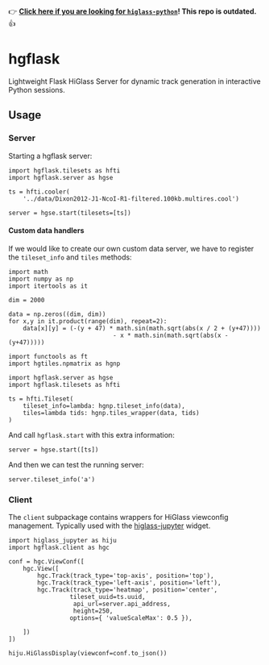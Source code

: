 👉 **[Click here if you are looking for `higlass-python`](https://github.com/higlass/higlass-python)! This repo is outdated.** 👍

# hgflask

Lightweight Flask HiGlass Server for dynamic track generation in interactive Python sessions.

## Usage

### Server

Starting a hgflask server:

```
import hgflask.tilesets as hfti
import hgflask.server as hgse

ts = hfti.cooler(
    '../data/Dixon2012-J1-NcoI-R1-filtered.100kb.multires.cool')

server = hgse.start(tilesets=[ts])
```
#### Custom data handlers

If we would like to create our own custom data server, we have to register
the `tileset_info` and `tiles` methods:

```
import math
import numpy as np
import itertools as it

dim = 2000

data = np.zeros((dim, dim))
for x,y in it.product(range(dim), repeat=2):
    data[x][y] = (-(y + 47) * math.sin(math.sqrt(abs(x / 2 + (y+47))))
                             - x * math.sin(math.sqrt(abs(x - (y+47)))))
                             
import functools as ft
import hgtiles.npmatrix as hgnp

import hgflask.server as hgse
import hgflask.tilesets as hfti

ts = hfti.Tileset(
    tileset_info=lambda: hgnp.tileset_info(data),
    tiles=lambda tids: hgnp.tiles_wrapper(data, tids)
)
```
And call `hgflask.start` with this extra information:

```
server = hgse.start([ts])
```

And then we can test the running server:

```
server.tileset_info('a')
```

### Client

The `client` subpackage contains wrappers for HiGlass viewconfig management. Typically used with the [higlass-jupyter](https://github.com/reservoirgenomics/jupyter-higlass) widget.
```
import higlass_jupyter as hiju
import hgflask.client as hgc

conf = hgc.ViewConf([
    hgc.View([
        hgc.Track(track_type='top-axis', position='top'),
        hgc.Track(track_type='left-axis', position='left'),
        hgc.Track(track_type='heatmap', position='center',
                 tileset_uuid=ts.uuid,
                  api_url=server.api_address,
                  height=250,
                 options={ 'valueScaleMax': 0.5 }),

    ])
])

hiju.HiGlassDisplay(viewconf=conf.to_json())
```
